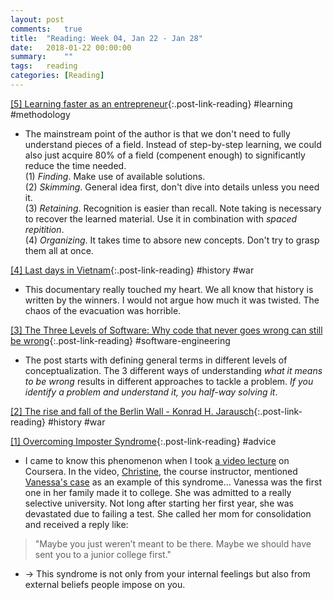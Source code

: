 ```yaml
---
layout: post
comments:	true
title:  "Reading: Week 04, Jan 22 - Jan 28"
date:   2018-01-22 00:00:00
summary:    ""
tags:   reading
categories:	[Reading]
---
```


[[5] Learning faster as an entrepreneur](https://qotoqot.com/blog/learning-faster/){:.post-link-reading} <rate3/> <content-meta>#learning #methodology</content-meta>
- The mainstream point of the author is that we don't need to fully understand pieces of a field. Instead of step-by-step learning, we could also just acquire 80% of a field (compenent enough) to significantly reduce the time needed.<br>
(1) *Finding*. Make use of available solutions.<br>
(2) *Skimming*. General idea first, don't dive into details unless you need it.<br>
(3) *Retaining*. Recognition is easier than recall. Note taking is necessary to recover the learned material. Use it in combination with *spaced repitition*. <br>
(4) *Organizing*. It takes time to absore new concepts. Don't try to grasp them all at once.


[[4] Last days in Vietnam](https://www.netflix.com/watch/70299908){:.post-link-reading} <rate4/> <content-meta>#history #war</content-meta>
- This documentary really touched my heart. We all know that history is written by the winners. I would not argue how much it was twisted. The chaos of the evacuation was horrible.

[[3] The Three Levels of Software: Why code that never goes wrong can still be wrong](http://www.pathsensitive.com/2018/01/the-three-levels-of-software-why-code.html){:.post-link-reading} <rate4/> <content-meta>#software-engineering</content-meta>
- The post starts with defining general terms in different levels of conceptualization. The 3 different ways of understanding *what it means to be wrong* results in different approaches to tackle a problem. *If you identify a problem and understand it, you half-way solving it*.

[[2] The rise and fall of the Berlin Wall - Konrad H. Jarausch](https://www.youtube.com/watch?v=A9fQPzZ1-hg){:.post-link-reading} <rate3/> <content-meta>#history #war</content-meta>

[[1] Overcoming Imposter Syndrome](https://www.techinasia.com/overcoming-impostor-syndrome){:.post-link-reading} <rate3/> <content-meta>#advice</content-meta>
- I came to know this phenomenon when I took [a video lecture](https://www.coursera.org/learn/cs-tech-interview/lecture/zTZEg/imposter-syndrome-and-stereotype-threat) on Coursera. In the video, [Christine](https://sites.google.com/a/eng.ucsd.edu/alvarado/), the course instructor, mentioned [Vanessa's case](https://www.nytimes.com/2014/05/18/magazine/who-gets-to-graduate.html) as an example of this syndrome... Vanessa was the first one in her family made it to college. She was admitted to a really selective university. Not long after starting her first year, she was devastated due to failing a test. She called her mom for consolidation and received a reply like: 
> "Maybe you just weren’t meant to be there. Maybe we should have sent you to a junior college first."
- → This syndrome is not only from your internal feelings but also from external beliefs people impose on you.

